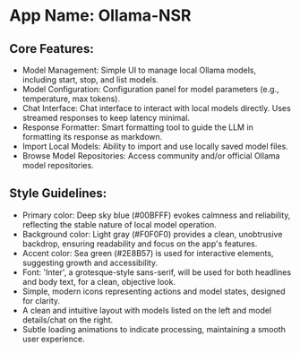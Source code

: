 # **App Name**: Ollama-NSR

## Core Features:

- Model Management: Simple UI to manage local Ollama models, including start, stop, and list models.
- Model Configuration: Configuration panel for model parameters (e.g., temperature, max tokens).
- Chat Interface: Chat interface to interact with local models directly. Uses streamed responses to keep latency minimal.
- Response Formatter: Smart formatting tool to guide the LLM in formatting its response as markdown.
- Import Local Models: Ability to import and use locally saved model files.
- Browse Model Repositories: Access community and/or official Ollama model repositories.

## Style Guidelines:

- Primary color: Deep sky blue (#00BFFF) evokes calmness and reliability, reflecting the stable nature of local model operation.
- Background color: Light gray (#F0F0F0) provides a clean, unobtrusive backdrop, ensuring readability and focus on the app's features.
- Accent color: Sea green (#2E8B57) is used for interactive elements, suggesting growth and accessibility.
- Font: 'Inter', a grotesque-style sans-serif, will be used for both headlines and body text, for a clean, objective look.
- Simple, modern icons representing actions and model states, designed for clarity.
- A clean and intuitive layout with models listed on the left and model details/chat on the right.
- Subtle loading animations to indicate processing, maintaining a smooth user experience.